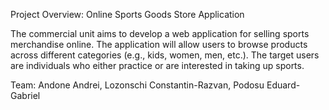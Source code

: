 Project Overview: Online Sports Goods Store Application

The commercial unit aims to develop a web application for selling sports merchandise online. The application will allow users to browse products
across different categories (e.g., kids, women, men, etc.). The target users are individuals who either practice or are interested in taking up sports. 

Team: Andone Andrei, Lozonschi Constantin-Razvan, Podosu Eduard-Gabriel
